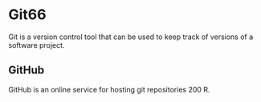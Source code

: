 Git66
===


Git is a version control tool that can be used to keep track of versions of a software project.


GitHub
------


GitHub is an online service for hosting git repositories 200 R.